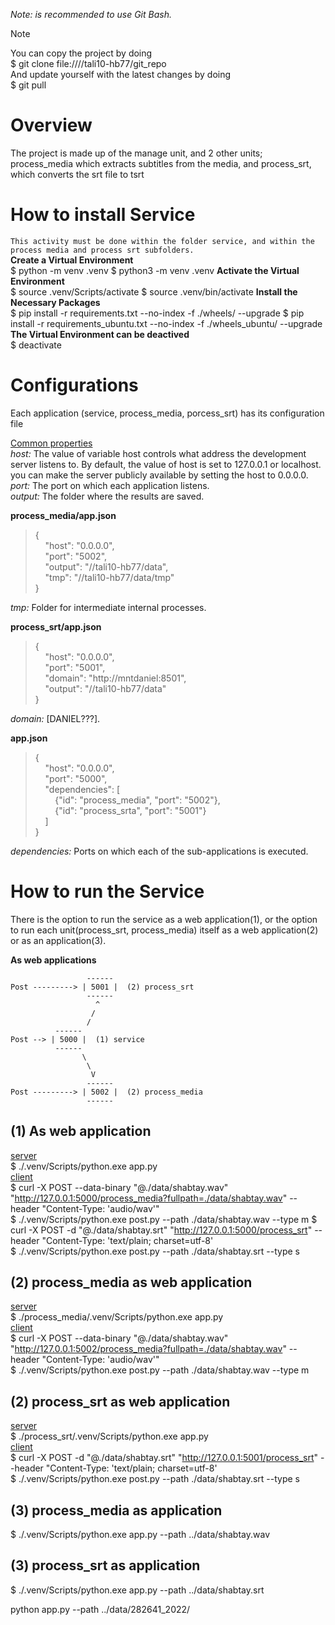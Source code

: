 *Note: is recommended to use Git Bash.*  

> [!NOTE]  
You can copy the project by doing  
$ git clone file:////tali10-hb77/git_repo  
And update yourself with the latest changes by doing  
$ git pull

# Overview
The project is made up of the manage unit, and 2 other units; process_media which extracts subtitles from the media, and process_srt, which converts the srt file to tsrt

# How to install Service
`This activity must be done within the folder service, and within the process media and process srt subfolders.`  
**Create a Virtual Environment**  
$ python -m venv .venv
$ python3 -m venv .venv
**Activate the Virtual Environment**  
$ source .venv/Scripts/activate
$ source .venv/bin/activate
**Install the Necessary Packages**  
$ pip install -r requirements.txt --no-index -f ./wheels/ --upgrade
$ pip install -r requirements_ubuntu.txt --no-index -f ./wheels_ubuntu/ --upgrade 
**The Virtual Environment can be deactived**  
$ deactivate  

# Configurations  
Each application (service, process_media, porcess_srt) has its configuration file  

<u>Common properties</u>  
 *host:* The value of variable host controls what address the development server listens to. By default, the value of host is set to 127.0.0.1 or localhost. you can make the server publicly available by setting the host to 0.0.0.0.  
*port:* The port on which each application listens.  
*output:* The folder where the results are saved.

**process_media/app.json**
>{  
&nbsp;&nbsp;&nbsp;&nbsp;"host": "0.0.0.0",  
&nbsp;&nbsp;&nbsp;&nbsp;"port": "5002",   
&nbsp;&nbsp;&nbsp;&nbsp;"output": "//tali10-hb77/data",  
&nbsp;&nbsp;&nbsp;&nbsp;"tmp": "//tali10-hb77/data/tmp"  
}  

*tmp:* Folder for intermediate internal processes.  

**process_srt/app.json**
>{  
&nbsp;&nbsp;&nbsp;&nbsp;"host": "0.0.0.0",  
&nbsp;&nbsp;&nbsp;&nbsp;"port": "5001",   
&nbsp;&nbsp;&nbsp;&nbsp;"domain": "http://mntdaniel:8501",  
&nbsp;&nbsp;&nbsp;&nbsp;"output": "//tali10-hb77/data"  
}

*domain:* [DANIEL???].  

**app.json**
>{  
&nbsp;&nbsp;&nbsp;&nbsp;"host": "0.0.0.0",  
&nbsp;&nbsp;&nbsp;&nbsp;"port": "5000",   
&nbsp;&nbsp;&nbsp;&nbsp;"dependencies": [  
&nbsp;&nbsp;&nbsp;&nbsp;&nbsp;&nbsp;&nbsp;&nbsp;{"id": "process_media", "port": "5002"},  
&nbsp;&nbsp;&nbsp;&nbsp;&nbsp;&nbsp;&nbsp;&nbsp;{"id": "process_srta", "port": "5001"}  
&nbsp;&nbsp;&nbsp;&nbsp;]  
}

*dependencies:* Ports on which each of the sub-applications is executed.  

# How to run the Service  
There is the option to run the service as a web application(1), or the option to run each unit(process_srt, process_media) itself as a web application(2) or as an application(3).  

**As web applications**
```sequence
                 ------
Post ---------> | 5001 |  (2) process_srt
                 ------
                   ^
                  /
                 /
          ------
Post --> | 5000 |  (1) service
          ------
                \
                 \
                  V
                 ------
Post ---------> | 5002 |  (2) process_media
                 ------

```

## (1) As web application
<u>server</u>  
$ ./.venv/Scripts/python.exe app.py  
<u>client</u>  
$ curl -X POST --data-binary "@./data/shabtay.wav" "http://127.0.0.1:5000/process_media?fullpath=./data/shabtay.wav" --header "Content-Type: 'audio/wav'"  
$ ./.venv/Scripts/python.exe post.py --path ./data/shabtay.wav --type m
$ curl -X POST -d "@./data/shabtay.srt" "http://127.0.0.1:5000/process_srt" --header "Content-Type: 'text/plain; charset=utf-8'  
$ ./.venv/Scripts/python.exe post.py --path ./data/shabtay.srt --type s

## (2) process_media as web application 
<u>server</u>  
$ ./process_media/.venv/Scripts/python.exe app.py  
<u>client</u>  
$ curl -X POST --data-binary "@./data/shabtay.wav" "http://127.0.0.1:5002/process_media?fullpath=./data/shabtay.wav" --header "Content-Type: 'audio/wav'"  
$ ./.venv/Scripts/python.exe post.py --path ./data/shabtay.wav --type m

## (2) process_srt as web application 
<u>server</u>  
$ ./process_srt/.venv/Scripts/python.exe app.py  
<u>client</u>  
$ curl -X POST -d "@./data/shabtay.srt" "http://127.0.0.1:5001/process_srt" --header "Content-Type: 'text/plain; charset=utf-8'  
$ ./.venv/Scripts/python.exe post.py --path ./data/shabtay.srt --type s

## (3) process_media as application  
$ ./.venv/Scripts/python.exe app.py --path ../data/shabtay.wav  

## (3) process_srt as application  
$ ./.venv/Scripts/python.exe app.py --path ../data/shabtay.srt


python app.py --path ../data/282641_2022/


